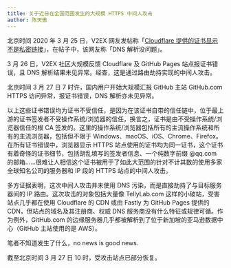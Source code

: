```yaml
---
title: 关于近日在全国范围发生的大规模 HTTPS 中间人攻击
author: 陈天傲
---
```


北京时间 2020 年 3 月 25 日，V2EX 网友发帖称「[Cloudflare 提供的证书显示不是私密链接](https://www.v2ex.com/t/656065)」，在帖子中，该网友称「DNS 解析没问题」。

3 月 26 日，V2EX 社区大规模反馈 Cloudflare 及 GitHub Pages 站点报证书错误，且 DNS 解析结果未见异常。经查，这是通过路由劫持实现的中间人攻击。

北京时间 3 月 27 日 7 时许，国内用户开始大规模汇报 GitHub 主站 GitHub.com HTTPS 访问异常，报证书错误，DNS 解析亦未见异常。

以上这些证书错误均为证书不受信任，是因为在该证书自带的信任链中，位于最上游的证书签发者不受操作系统/浏览器的信任，换言之，证书是由不受操作系统/浏览器信任的根 CA 签发的。这里的操作系统/浏览器包括所有的主流操作系统和所有的主流浏览器，包括但不限于 Windows、macOS、iOS、Chrome、Firefox。在所有证书错误中，浏览器显示 HTTPS 站点使用的证书均为同一证书，这个证书有着奇怪的证书细节，包括胡乱填写的签发者信息、一个纯数字前缀 @qq.com 的邮箱……很难让人相信这个证书被用于了如此大范围的针对不计其数的使用多家全球知名公司的服务器和 IP 段的 HTTPS 站点的中间人攻击。

多方证据表明，这次中间人攻击并未使用 DNS 污染，而是直接劫持了与目标服务器间的 IP 路由。这次攻击的对象包括大量像 TellyLab.com 这样的小破站，受害站点几乎都在使用 Cloudflare 的 CDN 或由 Fastly 为 GitHub Pages 提供的 CDN，但站点的域名及其注册商、权威 DNS 服务商没有什么特征或规律可循。作为例外，GitHub.com 的边缘服务器几乎都被解析到了位于新加坡的亚马逊数据中心（GitHub 主站使用的是 AWS）。

笔者不知道发生了什么，no news is good news.

截至北京时间 3 月 27 日 10 时，受攻击站点已部分恢复。
